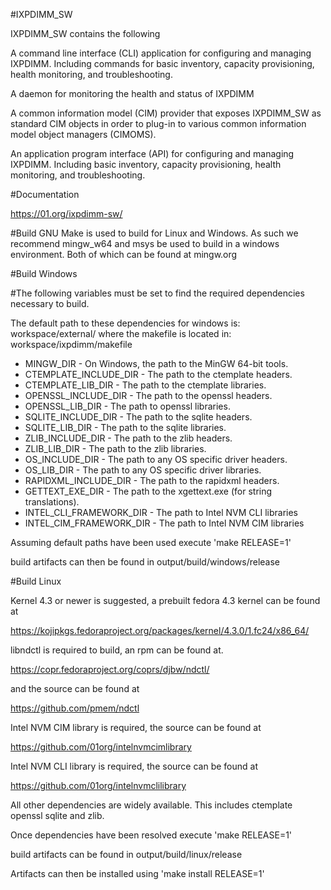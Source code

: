 #IXPDIMM_SW

IXPDIMM_SW contains the following

A command line interface (CLI) application for configuring and 
managing IXPDIMM. Including commands for basic inventory,
capacity provisioning, health monitoring, and troubleshooting.

A daemon for monitoring the health and status of IXPDIMM

A common information model (CIM) provider that exposes
IXPDIMM_SW as standard CIM objects in order to plug-in to various
common information model object managers (CIMOMS).

An application program interface (API) for configuring and managing
IXPDIMM. Including basic inventory, capacity provisioning,
health monitoring, and troubleshooting. 

#Documentation

https://01.org/ixpdimm-sw/

#Build
GNU Make is used to build for Linux and Windows.
As such we recommend mingw_w64 and msys be used to build in a windows
environment. Both of which can be found at mingw.org

#Build Windows

#The following variables must be set to find the required dependencies necessary
to build.

The default path to these dependencies for windows is: 
	workspace/external/
where the makefile is located in: 
	workspace/ixpdimm/makefile

* MINGW_DIR - On Windows, the path to the MinGW 64-bit tools.
* CTEMPLATE_INCLUDE_DIR - The path to the ctemplate headers.
* CTEMPLATE_LIB_DIR - The path to the ctemplate libraries.  
* OPENSSL_INCLUDE_DIR - The path to the openssl headers. 
* OPENSSL_LIB_DIR - The path to openssl libraries.
* SQLITE_INCLUDE_DIR - The path to the sqlite headers. 
* SQLITE_LIB_DIR - The path to the sqlite libraries.
* ZLIB_INCLUDE_DIR - The path to the zlib headers. 
* ZLIB_LIB_DIR - The path to the zlib libraries.
* OS_INCLUDE_DIR - The path to any OS specific driver headers. 
* OS_LIB_DIR - The path to any OS specific driver libraries.
* RAPIDXML_INCLUDE_DIR - The path to the rapidxml headers. 
* GETTEXT_EXE_DIR - The path to the xgettext.exe (for string translations). 
* INTEL_CLI_FRAMEWORK_DIR - The path to Intel NVM CLI libraries
* INTEL_CIM_FRAMEWORK_DIR - The path to Intel NVM CIM libraries

Assuming default paths have been used execute 'make RELEASE=1'

build artifacts can then be found in output/build/windows/release

#Build Linux

Kernel 4.3 or newer is suggested, a prebuilt fedora 4.3 kernel can be found at

https://kojipkgs.fedoraproject.org/packages/kernel/4.3.0/1.fc24/x86_64/

libndctl is required to build, an rpm can be found at. 

https://copr.fedoraproject.org/coprs/djbw/ndctl/

and the source can be found at 

https://github.com/pmem/ndctl

Intel NVM CIM library is required, the source can be found at

https://github.com/01org/intelnvmcimlibrary

Intel NVM CLI library is required, the source can be found at

https://github.com/01org/intelnvmclilibrary

All other dependencies are widely available. This includes ctemplate openssl
sqlite and zlib.

Once dependencies have been resolved execute 'make RELEASE=1'

build artifacts can be found in output/build/linux/release

Artifacts can then be installed using 'make install RELEASE=1'
